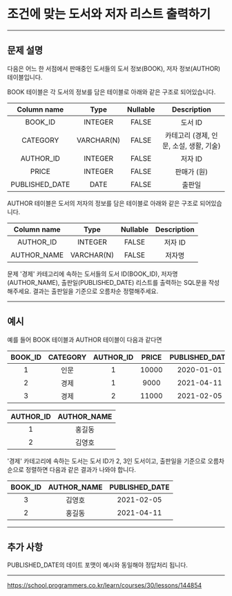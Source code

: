 # 조건에 맞는 도서와 저자 리스트 출력하기

---

## 문제 설명

다음은 어느 한 서점에서 판매중인 도서들의 도서 정보(BOOK), 저자 정보(AUTHOR) 테이블입니다.

BOOK 테이블은 각 도서의 정보를 담은 테이블로 아래와 같은 구조로 되어있습니다.

|   Column name   |     Type     | Nullable |       Description       |
|:---------------:|:------------:|:--------:|:-----------------------:|
|     BOOK_ID     |   INTEGER    |  FALSE   |         도서 ID          |
|    CATEGORY     | VARCHAR(N)   |  FALSE   | 카테고리 (경제, 인문, 소설, 생활, 기술) |
|    AUTHOR_ID    |   INTEGER    |  FALSE   |        저자 ID           |
|     PRICE       |   INTEGER    |  FALSE   |       판매가 (원)         |
| PUBLISHED_DATE  |     DATE     |  FALSE   |        출판일            |

AUTHOR 테이블은 도서의 저자의 정보를 담은 테이블로 아래와 같은 구조로 되어있습니다.

|   Column name   |     Type     | Nullable | Description |
|:---------------:|:------------:|:--------:|:-----------:|
|   AUTHOR_ID     |   INTEGER    |  FALSE   |   저자 ID   |
|  AUTHOR_NAME    | VARCHAR(N)   |  FALSE   |   저자명    |

문제
'경제' 카테고리에 속하는 도서들의 도서 ID(BOOK_ID), 저자명(AUTHOR_NAME), 출판일(PUBLISHED_DATE) 리스트를 출력하는 SQL문을 작성해주세요.
결과는 출판일을 기준으로 오름차순 정렬해주세요.

---

## 예시

예를 들어 BOOK 테이블과 AUTHOR 테이블이 다음과 같다면

| BOOK_ID | CATEGORY | AUTHOR_ID |  PRICE  | PUBLISHED_DATE |
|:-------:|:--------:|:---------:|:-------:|:--------------:|
|    1    |   인문   |     1     |  10000  |  2020-01-01    |
|    2    |   경제   |     1     |   9000  |  2021-04-11    |
|    3    |   경제   |     2     |  11000  |  2021-02-05    |

| AUTHOR_ID | AUTHOR_NAME |
|:---------:|:-----------:|
|     1     |   홍길동    |
|     2     |   김영호    |

'경제' 카테고리에 속하는 도서는 도서 ID가 2, 3인 도서이고, 출판일을 기준으로 오름차순으로 정렬하면 다음과 같은 결과가 나와야 합니다.

| BOOK_ID | AUTHOR_NAME | PUBLISHED_DATE |
|:-------:|:-----------:|:--------------:|
|    3    |   김영호    |   2021-02-05   |
|    2    |   홍길동    |   2021-04-11   |



---

## 추가 사항

PUBLISHED_DATE의 데이트 포맷이 예시와 동일해야 정답처리 됩니다.



---

https://school.programmers.co.kr/learn/courses/30/lessons/144854
